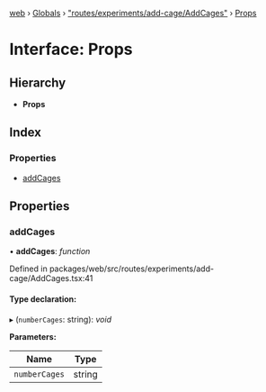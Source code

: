 [web](../README.md) › [Globals](../globals.md) › ["routes/experiments/add-cage/AddCages"](../modules/_routes_experiments_add_cage_addcages_.md) › [Props](_routes_experiments_add_cage_addcages_.props.md)

# Interface: Props

## Hierarchy

* **Props**

## Index

### Properties

* [addCages](_routes_experiments_add_cage_addcages_.props.md#addcages)

## Properties

###  addCages

• **addCages**: *function*

Defined in packages/web/src/routes/experiments/add-cage/AddCages.tsx:41

#### Type declaration:

▸ (`numberCages`: string): *void*

**Parameters:**

Name | Type |
------ | ------ |
`numberCages` | string |
